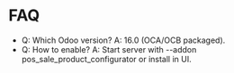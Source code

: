 # FAQ

- Q: Which Odoo version? A: 16.0 (OCA/OCB packaged).
- Q: How to enable? A: Start server with --addon pos_sale_product_configurator or install in UI.
